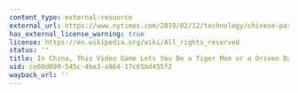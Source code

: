 ```yaml
---
content_type: external-resource
external_url: https://www.nytimes.com/2019/02/12/technology/chinese-parents-video-game.html
has_external_license_warning: true
license: https://en.wikipedia.org/wiki/All_rights_reserved
status: ''
title: In China, This Video Game Lets You Be a Tiger Mom or a Driven Dad
uid: ce60d099-545c-4be3-a964-17c65bd455f2
wayback_url: ''
---
```

